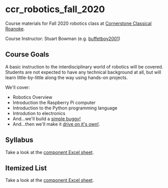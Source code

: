 # ccr_robotics_fall_2020

Course materials for Fall 2020 robotics class at [Cornerstone Classical Roanoke](https://cornerstoneclassicalroanoke.org/).

Course Instructor: Stuart Bowman (e.g. [buffetboy2001](https://github.com/buffetboy2001))

## Course Goals

A basic instruction to the interdisciplinary world of robotics will be covered. Students are not expected to have any technical background at all, but will learn little-by-little along the way using hands-on projects.

We'll cover:

* Robotics Overview
* Introduction the Raspberry Pi computer
* Introduction to the Python programming language
* Introdution to electronics
* And...we'll build a [simple buggy!](https://projects.raspberrypi.org/en/projects/build-a-buggy)
* And...then we'll make it [drive on it's own!](https://projects.raspberrypi.org/en/projects/rpi-python-line-following).

## Syllabus

Take a look at the [component Excel sheet](./resources/syllabus.md).

## Itemized List

Take a look at the [component Excel sheet](./resources/component_sheet.xlsx).